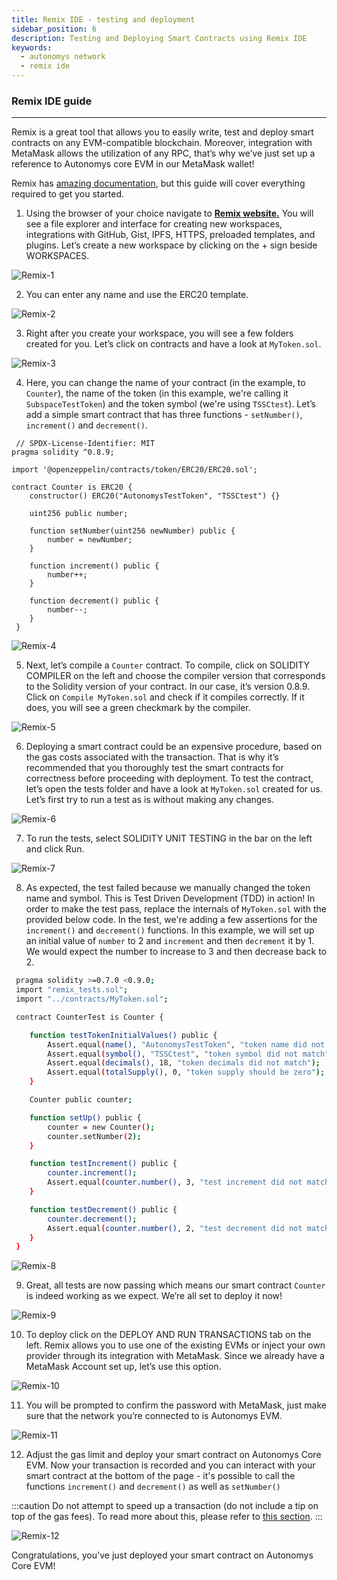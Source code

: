 ```yaml
---
title: Remix IDE - testing and deployment
sidebar_position: 6
description: Testing and Deploying Smart Contracts using Remix IDE
keywords:
  - autonomys network
  - remix ide
---
```


### Remix IDE guide
---
Remix is a great tool that allows you to easily write, test and deploy smart contracts on any EVM-compatible  blockchain. Moreover, integration with MetaMask allows the utilization of any RPC, that’s why we’ve just set up a reference to Autonomys core EVM in our MetaMask wallet!

Remix has [amazing documentation](https://remix-ide.readthedocs.io/en/latest/), but this guide will cover everything required to get you started.

1. Using the browser of your choice navigate to **[Remix website.](https://remix.ethereum.org)**
You will see a file explorer and interface for creating new workspaces, integrations with GitHub, Gist, IPFS, HTTPS, preloaded templates, and plugins.
Let’s create a new workspace by clicking on the + sign beside WORKSPACES.

 ![Remix-1](/img/developers/Remix-1.png)

2. You can enter any name and use the ERC20 template.

 ![Remix-2](/img/developers/Remix-2.png)

3. Right after you create your workspace, you will see a few folders created for you.
Let’s click on contracts and have a look at `MyToken.sol`.

 ![Remix-3](/img/developers/Remix-3.png)

4. Here, you can change the name of your contract (in the example, to `Counter`), the name of the token (in this example, we're calling it `SubspaceTestToken`) and the token symbol (we're using `TSSCtest`).
Let’s add a simple smart contract that has three functions - `setNumber()`, `increment()` and `decrement()`.

 ```
  // SPDX-License-Identifier: MIT
 pragma solidity ^0.8.9;

 import '@openzeppelin/contracts/token/ERC20/ERC20.sol';

 contract Counter is ERC20 {
     constructor() ERC20("AutonomysTestToken", "TSSCtest") {}

     uint256 public number;

     function setNumber(uint256 newNumber) public {
         number = newNumber;
     }

     function increment() public {
         number++;
     }

     function decrement() public {
         number--;
     }
  }
 ```

 ![Remix-4](/img/developers/Remix-4.png)

5. Next, let’s compile a `Counter` contract. To compile, click on SOLIDITY COMPILER on the left and choose the compiler version that corresponds to the Solidity version of your contract. In our case, it’s version 0.8.9.
Click on `Compile MyToken.sol` and check if it compiles correctly. If it does, you will see a green checkmark by the compiler.

 ![Remix-5](/img/developers/Remix-5.png)

6. Deploying a smart contract could be an expensive procedure, based on the gas costs associated with the transaction. That is why it’s recommended that you thoroughly test the smart contracts for correctness before proceeding with deployment.
To test the contract, let’s open the tests folder and have a look at `MyToken.sol` created for us.      
Let’s first try to run a test as is without making any changes.

 ![Remix-6](/img/developers/Remix-6.png)

7. To run the tests, select SOLIDITY UNIT TESTING in the bar on the left and click Run.

 ![Remix-7](/img/developers/Remix-7.png)

8. As expected, the test failed because we manually changed the token name and symbol.
This is Test Driven Development (TDD) in action! In order to make the test pass, replace the internals of `MyToken.sol` with the provided below code. In the test, we're adding a few assertions for the `increment()` and `decrement()` functions. In this example, we will set up an initial value of `number` to 2 and `increment` and then `decrement` it by 1. We would expect the number to increase to 3 and then decrease back to 2.

 ```bash
  pragma solidity >=0.7.0 <0.9.0;
  import "remix_tests.sol";
  import "../contracts/MyToken.sol";

  contract CounterTest is Counter {

     function testTokenInitialValues() public {
         Assert.equal(name(), "AutonomysTestToken", "token name did not match");
         Assert.equal(symbol(), "TSSCtest", "token symbol did not match");
         Assert.equal(decimals(), 18, "token decimals did not match");
         Assert.equal(totalSupply(), 0, "token supply should be zero");
     }

     Counter public counter;

     function setUp() public {
         counter = new Counter();
         counter.setNumber(2);
     }

     function testIncrement() public {
         counter.increment();
         Assert.equal(counter.number(), 3, "test increment did not match");
     }

     function testDecrement() public {
         counter.decrement();
         Assert.equal(counter.number(), 2, "test decrement did not match");
     }
  }
 ```

 ![Remix-8](/img/developers/Remix-8.png)

9. Great, all tests are now passing which means our smart contract `Counter` is indeed working as we expect.
We’re all set to deploy it now!

 ![Remix-9](/img/developers/Remix-9.png)

10. To deploy click on the DEPLOY AND RUN TRANSACTIONS tab on the left.
Remix allows you to use one of the existing EVMs or inject your own provider through its integration with MetaMask.
Since we already have a MetaMask Account set up, let’s use this option.

 ![Remix-10](/img/developers/Remix-10.png)

11. You will be prompted to confirm the password with MetaMask, just make sure that the network you’re connected to is Autonomys EVM.

 ![Remix-11](/img/developers/Remix-11.png)

12. Adjust the gas limit and deploy your smart contract on Autonomys Core EVM.
Now your transaction is recorded and you can interact with your smart contract at the bottom of the page - it's possible to call the functions `increment()` and `decrement()` as well as `setNumber()`

:::caution
Do not attempt to speed up a transaction (do not include a tip on top of the gas fees). To read more about this, please refer to [this section](quick_start.md#important-note-about-submitting-the-transaction).
:::

 ![Remix-12](/img/developers/Remix-12.png)

Congratulations, you've just deployed your smart contract on Autonomys Core EVM!